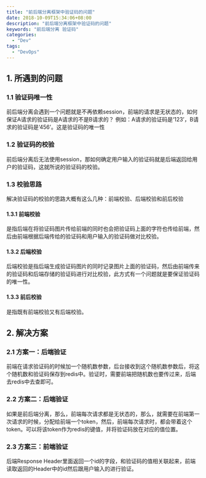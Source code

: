 ```yaml
---
title: "前后端分离框架中验证码的问题"
date: 2018-10-09T15:34:06+08:00
description: "前后端分离框架中验证码的问题"
keywords: "前后端分离 验证码"
categories:
  - "Dev"
tags:
  - "DevOps"
---
```


## 1. 所遇到的问题
### 1.1 验证码唯一性
前后端分离会遇到一个问题就是不再依赖session，前端的请求是无状态的，如何保证A请求的验证码是A请求的不是B请求的？
例如：A请求的验证码是‘123’，B请求的验证码是‘456’。这是验证码的唯一性
### 1.2 验证码的校验
前后端分离后无法使用session，那如何确定用户输入的验证码就是后端返回给用户的验证码，这就所说的验证码的校验。
### 1.3 校验思路
解决验证码的校验的思路大概有这么几种：前端校验、后端校验和前后校验
#### 1.3.1 前端校验
是指后端在将验证码图片传给前端的同时也会把验证码上面的字符也传给前端，然后由前端根据后端传给的验证码和用户输入的验证码做对比校验。
#### 1.3.2 后端校验
后端校验是指后端生成验证码图片的同时记录图片上面的验证码，然后由前端传来的验证码和后端存储的验证码进行对比校验，此方式有一个问题就是要保证验证码的唯一性。
#### 1.3.3 前后校验
是指既有前端校验又有后端校验。

## 2. 解决方案
### 2.1 方案一：后端验证
前端在请求验证码的时候加一个随机数参数，后台接收到这个随机数参数后，将这个随机数和验证码保存到redis中。验证时，需要前端把随机数也要传过来，后端去redis中去查即可。
### 2.2 方案二：后端验证
如果是前后端分离，那么，前端每次请求都是无状态的，那么，就需要在前端第一次请求的时候，分配给前端一个token，然后，前端每次请求时，都会带着这个token。可以将该token作为redis的键值，并将验证码放在对应的值位置。
### 2.3 方案三：前端验证
后端Response Header里面返回一个id的字段，和验证码的值相关联起来，前端读取返回的Header中的id然后跟用户输入的进行验证。
